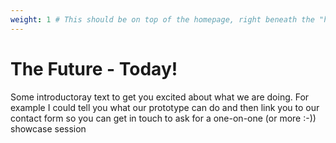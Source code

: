 ```yaml
---
weight: 1 # This should be on top of the homepage, right beneath the "header"-area.
---
```


# The Future - Today!

Some introductoray text to get you excited about what we are doing. For example I could tell you what our prototype can do and then link you to our contact form so you can get in touch to ask for a one-on-one (or more :-)) showcase session
